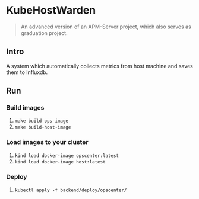 # KubeHostWarden

> An advanced version of an APM-Server project, which also serves as graduation project.

## Intro
A system which automatically collects metrics from host machine and saves them to Influxdb.

## Run
### Build images
1. ```make build-ops-image```
2. ```make build-host-image```

### Load images to your cluster
1. ```kind load docker-image opscenter:latest```
2. ```kind load docker-image host:latest```

### Deploy
1. ```kubectl apply -f backend/deploy/opscenter/```